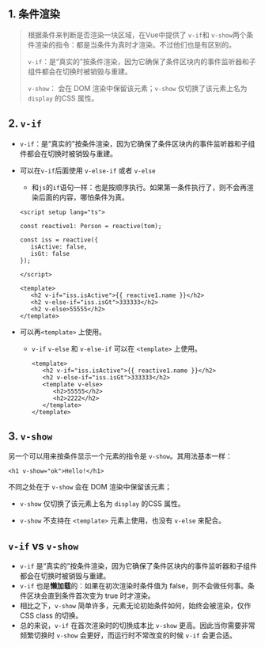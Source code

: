 

## 1. 条件渲染

> 根据条件来判断是否渲染一块区域，在Vue中提供了 `v-if`和 `v-show`两个条件渲染的指令：都是当条件为真时才渲染。不过他们也是有区别的。
>
> `v-if`：是“真实的”按条件渲染，因为它确保了条件区块内的事件监听器和子组件都会在切换时被销毁与重建。
>
> `v-show`： 会在 DOM 渲染中保留该元素；`v-show` 仅切换了该元素上名为 `display` 的CSS 属性。

## 2. `v-if`

- `v-if`：是“真实的”按条件渲染，因为它确保了条件区块内的事件监听器和子组件都会在切换时被销毁与重建。

- 可以在`v-if`后面使用 `v-else-if` 或者  `v-else`

  - 和`js`的`if`语句一样：也是按顺序执行。如果第一条件执行了，则不会再渲染后面的内容，哪怕条件为真。

  ```vue
  <script setup lang="ts">
  
  const reactive1: Person = reactive(tom);
  
  const iss = reactive({
     isActive: false,
     isGt: false
  });
  
  </script>
  
  <template>
     <h2 v-if="iss.isActive">{{ reactive1.name }}</h2>
     <h2 v-else-if="iss.isGt">333333</h2>
     <h2 v-else>55555</h2>
  </template>
  ```

- 可以再`<template>` 上使用。

  - `v-if` `v-else` 和 `v-else-if` 可以在 `<template>` 上使用。

    ```vue
    <template>
       <h2 v-if="iss.isActive">{{ reactive1.name }}</h2>
       <h2 v-else-if="iss.isGt">333333</h2>
       <template v-else>
          <h2>55555</h2>
          <h2>2222</h2>
       </template>
    </template>
    ```

## 3. `v-show`

另一个可以用来按条件显示一个元素的指令是 `v-show`。其用法基本一样：

```vue
<h1 v-show="ok">Hello!</h1>
```

不同之处在于 `v-show` 会在 DOM 渲染中保留该元素；

- `v-show` 仅切换了该元素上名为 `display` 的CSS 属性。

- `v-show` 不支持在 `<template>` 元素上使用，也没有 `v-else` 来配合。

## `v-if` vs `v-show`

- `v-if` 是“真实的”按条件渲染，因为它确保了条件区块内的事件监听器和子组件都会在切换时被销毁与重建。
- `v-if` 也是**懒加载**的：如果在初次渲染时条件值为 false，则不会做任何事。条件区块会直到条件首次变为 true 时才渲染。
- 相比之下，`v-show` 简单许多，元素无论初始条件如何，始终会被渲染，仅作 CSS class 的切换。
- 总的来说，`v-if` 在首次渲染时的切换成本比 `v-show` 更高。因此当你需要非常频繁切换时 `v-show` 会更好，而运行时不常改变的时候 `v-if` 会更合适。



